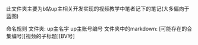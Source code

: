 此文件夹主要为b站up主相关开发实现的视频教学中笔者记下的笔记(大多偏向于蓝图)

命名规则
文件夹:
up主名字 up主账号编号
文件夹中的markdown:
[可能存在的合集编号][视频的子标题][BV号] 
